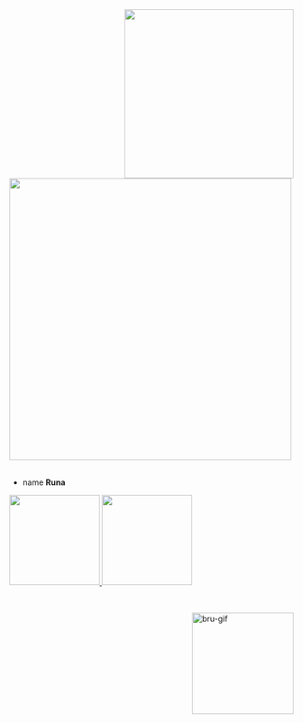 <div>
<img src="https://user-images.githubusercontent.com/128152530/234960548-4047ae29-f91e-4bab-99b0-791484c81efb.png" width="300" align="right" />
<br/>
<img src="https://user-images.githubusercontent.com/128152530/234958941-3581b7dc-fb28-4a35-b846-b20824259c1b.png" width="500">
<br/>
<br/>
  
 - name **Runa**
  
<!--
- 🌱 I’m currently learning HTML, CSS and C
- 💬 Ask me about ...
- 📫 How to reach me: ...
- 😄 Pronouns: she/her
- ⚡ Fun fact: i'm very slow witted so normally it takes me a while to understand things
--> 

<div>
  <a href="https://github.com/bruniibs">
  <img height="160em" src="https://github-readme-stats.vercel.app/api?username=bruniibs&show_icons=true&theme=gruvbox&include_all_commits=true&count_private=true"/>
  <img height="160em" src="https://github-readme-stats.vercel.app/api/top-langs/?username=bruniibs&layout=compact&langs_count=16&theme=gruvbox"/>
</div>

  ##

<div>
<div style="display: inline_block"><br>
  <img align="right" alt="bru-gif" height="180" width="180" src="https://media.discordapp.net/attachments/989309148107792454/1088620826900840508/bru.gif?width=453&height=453">
</div>
  
  
  
  
  
  
  
  ##
